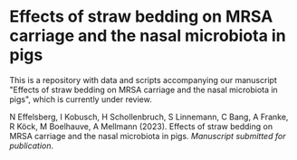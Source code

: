 # Effects of straw bedding on MRSA carriage and the nasal microbiota in pigs

This is a repository with data and scripts accompanying our manuscript "Effects of straw bedding on MRSA carriage and the nasal microbiota in pigs", which is currently under review.


N Effelsberg, I Kobusch, H Schollenbruch, S Linnemann, C Bang, A Franke, R Köck, M Boelhauve, A Mellmann (2023). Effects of straw bedding on MRSA carriage and the nasal microbiota in pigs. *Manuscript submitted for publication*.

